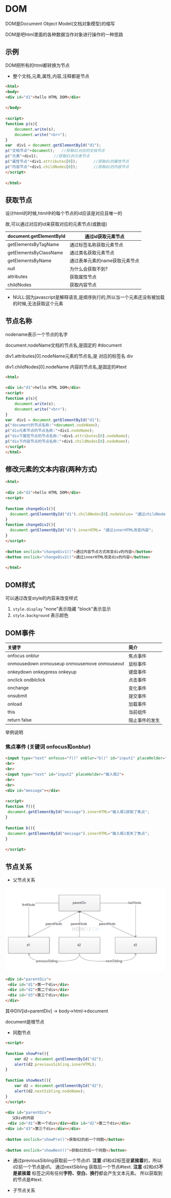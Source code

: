 # DOM

DOM是Document Object Model(文档对象模型)的缩写

DOM是吧html里面的各种数据当作对象进行操作的一种思路



## 示例

DOM把所有的html都转换为节点

* 整个文档,元素,属性,内容,注释都是节点



```html
<html>
<body>
<div id="d1">hello HTML DOM</div>
  
</body>
  
<script>
function p(s){
    document.write(s);
    document.write("<br>");
}
var  div1 = document.getElementById("d1");
p("文档节点"+document);   //获取d1对应的文档节点
p("元素"+div1);		//获取d1的元素节点
p("属性节点"+div1.attributes[0]);		//获取d1的属性节点
p("内容节点"+div1.childNodes[0]);		//获取d1的内容节点
</script>
  
</html>
```



## 获取节点

设计html的时候,html中的每个节点的id应该是对应且唯一的

故,可以通过对应的id来获取对应的元素节点(或数组)

| document.getElementById | 通过id获取元素节点             |
| ----------------------- | ------------------------------ |
| getElementsByTagName    | 通过标签名称获取元素节点       |
| getElementsByClassName  | 通过类名获取元素节点           |
| getElementsByName       | 通过表单元素的name获取元素节点 |
| null                    | 为什么会获取不到?              |
| attributes              | 获取属性节点                   |
| childNodes              | 获取内容节点                   |



* NULL:因为javascript是解释语言,是顺序执行的,所以当一个元素还没有被加载的时候,无法获取这个元素



## 节点名称

nodename表示一个节点的名字

document.nodeName文档的节点名,是固定的 #document

div1.attributes[0].nodeName元素的节点名,是 对应的标签名 div

div1.childNodes[0].nodeName 内容的节点名,是固定的#text



```html
<html>
  
<div id="d1">hello HTML DOM</div>
<script>
function p(s){
    document.write(s);
    document.write("<br>");
}
var  div1 = document.getElementById("d1");
p("document的节点名称:"+document.nodeName);
p("div元素节点的节点名称:"+div1.nodeName);
p("div下属性节点的节点名称:"+div1.attributes[0].nodeName);
p("div下内容节点的节点名称:"+div1.childNodes[0].nodeName);
</script>
</html>
```



## 修改元素的文本内容(两种方式)

```html
<html>
    
<div id="d1">hello HTML DOM</div>
<script>
 
function changeDiv1(){
  document.getElementById("d1").childNodes[0].nodeValue= "通过childNode[0].value改变内容";
}
function changeDiv2(){
  document.getElementById("d1").innerHTML= "通过innerHTML改变内容";
}
</script>
 
<button onclick="changeDiv1()">通过内容节点方式改变div的内容</button>
<button onclick="changeDiv2()">通过innerHTML改变div的内容</button>
 
</html>
```



## DOM样式

可以通过改变style的内容来改变样式

1. `style.display`   "none"表示隐藏  "block"表示显示
2. `style.background` 表示颜色



## DOM事件

| 关键字                                       | 简介           |
| :------------------------------------------- | :------------- |
| onfocus onblur                               | 焦点事件       |
| onmousedown onmouseup onmousemove onmouseout | 鼠标事件       |
| onkeydown onkeypress onkeyup                 | 键盘事件       |
| onclick ondblclick                           | 点击事件       |
| onchange                                     | 变化事件       |
| onsubmit                                     | 提交事件       |
| onload                                       | 加载事件       |
| this                                         | 当前组件       |
| return false                                 | 阻止事件的发生 |



举例说明

### 焦点事件 (关键词 onfocus和onblur)

```html
<input type="text" onfocus="f()" onblur="b()" id="input1" placeHolder="输入框1" >
<br>
<br>
<input type="text" id="input2" placeHolder="输入框2">
<br>
<br>
<div id="message"></div>
 
<script>
function f(){
 document.getElementById("message").innerHTML="输入框1获取了焦点";
}
 
function b(){
 document.getElementById("message").innerHTML="输入框1丢失了焦点";
}
 
</script>
```



## 节点关系

* 父节点关系

![节点关系图](./img/1186.png)

```html
<div id="parentDiv">
 <div id="d1">第一个div</div>
 <div id="d2">第二个div</div>
 <div id="d3">第三个div</div>
</div>
```

其中DIV[id=parentDiv] -> body->html->document

document是根节点



* 同胞节点

```html
<script>
 
function showPre(){
    var d2 = document.getElementById("d2");
    alert(d2.previousSibling.innerHTML);
}
 
function showNext(){
    var d2 = document.getElementById("d2");
    alert(d2.nextSibling.nodeName);
}
</script>
  
<div id="parentDiv">
   父Div的内容
 <div id="d1">第一个div</div><div id="d2">第二个div</div>
<div id="d3">第三个div</div></div>
  
<button onclick="showPre()">获取d2的前一个同胞</button>
 
<button onclick="showNext()">获取d2的后一个同胞</button>
```

* 通过previousSibling获取前一个节点d1.
  **注意** d1和d2标签是**紧挨着**的，所以d2前一个节点是d1。
  通过nextSibling 获取后一个节点#text.
  **注意** d2和d3**不是紧挨着** 标签之间有任何**字符、空白、换行**都会产生文本元素。 所以获取到的节点是#text.



* 子节点关系





